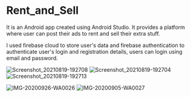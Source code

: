 # Rent_and_Sell
It is an Android app created using Android Studio. It provides a platform where user can post their ads to rent and sell their extra stuff.

I used firebase cloud to store user's data and firebase authentication to authenticate user's login and registration details, users can login using email and password.

![Screenshot_20210819-192708](https://user-images.githubusercontent.com/60127661/130100458-df8058d1-b87d-475d-bb22-9612b2961d24.png)
![Screenshot_20210819-192704](https://user-images.githubusercontent.com/60127661/130100467-26696809-cb08-4722-8d0d-529a0dc59de8.png)
![Screenshot_20210819-192713](https://user-images.githubusercontent.com/60127661/130100469-a48cace4-5a29-4274-86fe-e35df13c4774.png)

![IMG-20200926-WA0026](https://user-images.githubusercontent.com/60127661/130101501-16811118-c0f5-46df-99db-90a40d541df1.jpg)
![IMG-20200905-WA0027](https://user-images.githubusercontent.com/60127661/130101625-e280ace4-90bd-4214-8e44-afebb56682dd.jpg)


